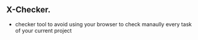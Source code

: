 ## X-Checker.

* checker tool to avoid using your browser to check manaully every task of your current project
